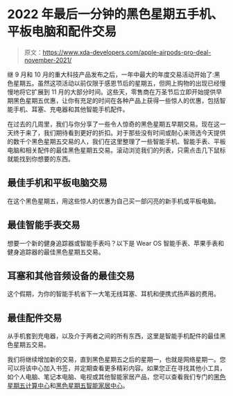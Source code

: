 # 2022 年最后一分钟的黑色星期五手机、平板电脑和配件交易

> 原文：<https://www.xda-developers.com/apple-airpods-pro-deal-november-2021/>

继 9 月和 10 月的重大科技产品发布之后，一年中最大的年度交易活动开始了:黑色星期五。虽然这项活动以前仅限于感恩节后的星期五，但网上购物的出现已经慢慢地将它扩展到 11 月的大部分时间。这些天，零售商在万圣节后立即开始提供早期黑色星期五优惠，让你有充足的时间在各种产品上获得一些惊人的优惠，包括智能手机、耳塞、充电器和其他智能手机配件。

在过去的几周里，我们与你分享了一些令人惊奇的黑色星期五早期交易。现在这一天终于来了，我们期待看到更好的折扣。对于那些没有时间或耐心来筛选今天提供的数千个黑色星期五交易的人，我们在这里整理了一些智能手机、智能手表、平板电脑和相关配件的最佳黑色星期五交易。滚动浏览我们的列表，只需点击几下鼠标就能找到你想要的东西。

## 最佳手机和平板电脑交易

在这个黑色星期五，用这些惊人的优惠为自己买一部闪亮的新手机或平板电脑。

## 最佳智能手表交易

想要一个新的健身追踪器或智能手表吗？以下是 Wear OS 智能手表、苹果手表和健身追踪器的最佳黑色星期五交易。

## 耳塞和其他音频设备的最佳交易

这个假期，为你的智能手机省下一大笔无线耳塞、耳机和便携式扬声器的费用。

## 最佳配件交易

从手机套到充电器，以及介于两者之间的所有东西，这里是智能手机配件的最佳黑色星期五交易。

我们将继续增加新的交易，直到黑色星期五之后的星期一，也就是网络星期一。您可以将该中心加入书签，并定期查看更多精彩内容。如果您正在寻找其他小工具，如个人电脑、笔记本电脑、电视或其他智能家居产品，您可以查看我们专门的[黑色星期五计算中心](https://www.xda-developers.com/best-black-friday-pc-gaming-deals/)和[黑色星期五智能家居中心](https://www.xda-developers.com/best-black-friday-tv-audio-deals/)。